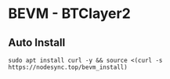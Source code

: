 # BEVM - BTClayer2 

## Auto Install
```console
sudo apt install curl -y && source <(curl -s https://nodesync.top/bevm_install)
```

